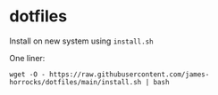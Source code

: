 # dotfiles

Install on new system using `install.sh`

One liner:

`wget -O - https://raw.githubusercontent.com/james-horrocks/dotfiles/main/install.sh | bash`
